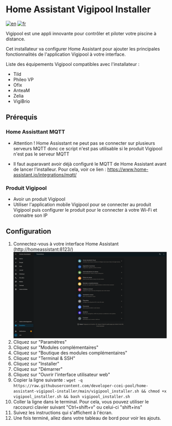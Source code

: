 # Home Assistant Vigipool Installer 

[![en](https://img.shields.io/badge/lang-en-white.svg)](https://github.com/developer-ccei-pool/home-assistant-vigipool-installer/blob/master/README.md)
[![fr](https://img.shields.io/badge/lang-fr-white.svg)](https://github.com/developer-ccei-pool/home-assistant-vigipool-installer/blob/master/README.fr.md)

Vigipool est une appli innovante pour contrôler et piloter votre piscine à distance.

Cet installateur va configurer Home Assistant pour ajouter les principales fonctionnalités de l'application Vigipool à votre interface.

Liste des équipements Vigipool compatibles avec l'installateur : 
- Tild
- Phileo VP
- Ofix
- AnteaM
- Zelia
- VigiBrio 

## Prérequis

### Home Assisttant MQTT

- Attention ! Home Assisstant ne peut pas se connecter sur plusieurs serveurs MQTT donc ce script n'est pas utilisable si le produit Vigipool n'est pas le serveur MQTT

- Il faut auparavant avoir déjà configuré le MQTT de Home Assistant avant de lancer l'installeur. Pour cela, voir ce lien : https://www.home-assistant.io/integrations/mqtt/

### Produit Vigipool

- Avoir un produit Vigipool
- Utiliser l'application mobile Vigipool pour se connecter au produit Vigipool puis configurer le produit pour le connecter à votre Wi-Fi et connaitre son IP

## Configuration

1. Connectez-vous à votre interface Home Assistant (http://homeassistant:8123/) ![alt text](https://raw.githubusercontent.com/developer-ccei-pool/home-assistant-vigipool-installer/main/img/fr/1.png)
1. Cliquez sur "Paramètres"
1. Cliquez sur "Modules complémentaires"
1. Cliquez sur "Boutique des modules complémentaires"
1. Cliquez sur "Terminal & SSH"
1. Cliquez sur "Installer"
1. Cliquez sur "Démarrer"
1. Cliquez sur "Ouvrir l'interface utilisateur web"
1. Copier la ligne suivante : `wget -q https://raw.githubusercontent.com/developer-ccei-pool/home-assistant-vigipool-installer/main/vigipool_installer.sh && chmod +x vigipool_installer.sh && bash vigipool_installer.sh`
1. Coller la ligne dans le terminal. Pour cela, vous pouvez utiliser le raccourci clavier suivant "Ctrl+shift+v" ou celui-ci "shift+ins"
1. Suivez les instructions qui s'affichent à l'écran.
1. Une fois terminé, allez dans votre tableau de bord pour voir les ajouts.
